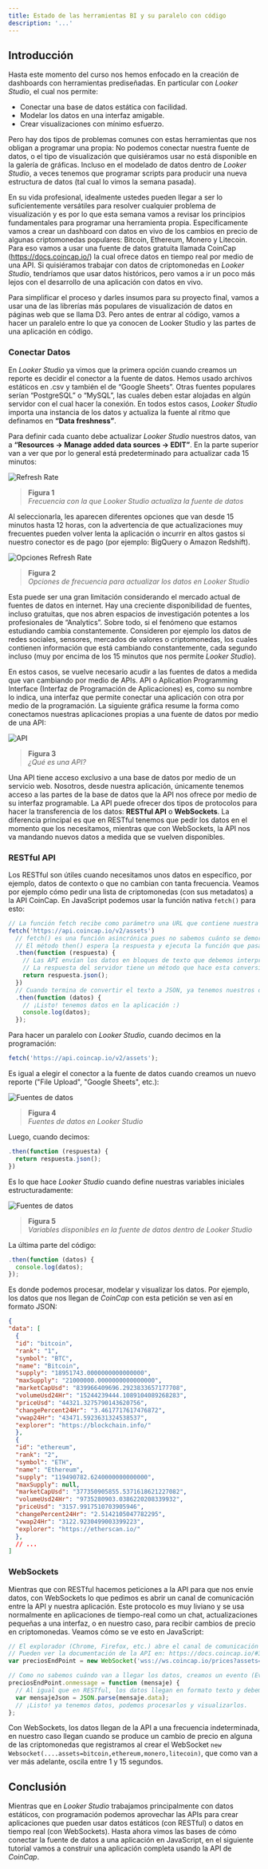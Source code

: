 ```yaml
---
title: Estado de las herramientas BI y su paralelo con código
description: '...'
---
```


## Introducción

Hasta este momento del curso nos hemos enfocado en la creación de dashboards con herramientas prediseñadas. En particular con _Looker Studio_, el cual nos permite:

- Conectar una base de datos estática con facilidad.
- Modelar los datos en una interfaz amigable.
- Crear visualizaciones con mínimo esfuerzo.

Pero hay dos tipos de problemas comunes con estas herramientas que nos obligan a programar una propia: No podemos conectar nuestra fuente de datos, o el tipo de visualización que quisiéramos usar no está disponible en la galería de gráficas. Incluso en el modelado de datos dentro de _Looker Studio_, a veces tenemos que programar scripts para producir una nueva estructura de datos (tal cual lo vimos la semana pasada).

En su vida profesional, idealmente ustedes pueden llegar a ser lo suficientemente versátiles para resolver cualquier problema de visualización y es por lo que esta semana vamos a revisar los principios fundamentales para programar una herramienta propia. Específicamente vamos a crear un dashboard con datos en vivo de los cambios en precio de algunas criptomonedas populares: Bitcoin, Ethereum, Monero y Litecoin. Para eso vamos a usar una fuente de datos gratuita llamada CoinCap (https://docs.coincap.io/) la cual ofrece datos en tiempo real por medio de una API. Si quisiéramos trabajar con datos de criptomonedas en _Looker Studio_, tendríamos que usar datos históricos, pero vamos a ir un poco más lejos con el desarrollo de una aplicación con datos en vivo.

Para simplificar el proceso y darles insumos para su proyecto final, vamos a usar una de las librerías más populares de visualización de datos en páginas web que se llama D3. Pero antes de entrar al código, vamos a hacer un paralelo entre lo que ya conocen de Looker Studio y las partes de una aplicación en código.

### Conectar Datos

En _Looker Studio_ ya vimos que la primera opción cuando creamos un reporte es decidir el conector a la fuente de datos. Hemos usado archivos estáticos en .csv y también el de “Google Sheets”. Otras fuentes populares serían “PostgreSQL” o “MySQL”, las cuales deben estar alojadas en algún servidor con el cual hacer la conexión. En todos estos casos, _Looker Studio_ importa una instancia de los datos y actualiza la fuente al ritmo que definamos en **“Data freshness”**.

Para definir cada cuanto debe actualizar _Looker Studio_ nuestros datos, van a **“Resources -> Manage added data sources -> EDIT”**. En la parte superior van a ver que por lo general está predeterminado para actualizar cada 15 minutos:

<img src="/vysimgs/refresh-rate.jpg" alt="Refresh Rate" />

> **Figura 1**  
> _Frecuencia con la que Looker Studio actualiza la fuente de datos_

Al seleccionarla, les aparecen diferentes opciones que van desde 15 minutos hasta 12 horas, con la advertencia de que actualizaciones muy frecuentes pueden volver lenta la aplicación o incurrir en altos gastos si nuestro conector es de pago (por ejemplo: BigQuery o Amazon Redshift).

<img src="/vysimgs/opciones-refresh-rate.jpg" alt="Opciones Refresh Rate" />

> **Figura 2**  
> _Opciones de frecuencia para actualizar los datos en Looker Studio_

Esta puede ser una gran limitación considerando el mercado actual de fuentes de datos en internet. Hay una creciente disponibilidad de fuentes, incluso gratuitas, que nos abren espacios de investigación potentes a los profesionales de “Analytics”. Sobre todo, si el fenómeno que estamos estudiando cambia constantemente. Consideren por ejemplo los datos de redes sociales, sensores, mercados de valores o criptomonedas, los cuales contienen información que está cambiando constantemente, cada segundo incluso (muy por encima de los 15 minutos que nos permite _Looker Studio_).

<!--div id="api">
  <div class="icono">
    <span class="material-icons servicio">storage</span>
    <p>Base de datos</p>
  </div>
  <span class="material-icons">settings_ethernet</span>

  <div class="icono">
    <span class="material-icons servicio">dns</span>
    <p>Servicio Web</p>
  </div>
  <span class="material-icons">settings_ethernet</span>
  <span class="texto">API</span>
  <span class="material-icons">sync_alt</span>
  <div class="icono">
    <span class="material-icons servicio">wifi</span>
    <p>Internet</p>
  </div>
  <span class="material-icons">sync_alt</span>
  <div class="icono">
    <span class="material-icons servicio">devices</span>
    <p>Nuestra Aplicación</p>
  </div>
</div-->

En estos casos, se vuelve necesario acudir a las fuentes de datos a medida que van cambiando por medio de APIs. API o Aplication Programming Interface (Interfaz de Programación de Aplicaciones) es, como su nombre lo indica, una interfaz que permite conectar una aplicación con otra por medio de la programación. La siguiente gráfica resume la forma como conectamos nuestras aplicaciones propias a una fuente de datos por medio de una API:

<img src="/vysimgs/api.jpg" alt="API" />

> **Figura 3**  
> _¿Qué es una API?_

Una API tiene acceso exclusivo a una base de datos por medio de un servicio web. Nosotros, desde nuestra aplicación, únicamente tenemos acceso a las partes de la base de datos que la API nos ofrece por medio de su interfaz programable. La API puede ofrecer dos tipos de protocolos para hacer la transferencia de los datos: **RESTful API** o **WebSockets**. La diferencia principal es que en RESTful tenemos que pedir los datos en el momento que los necesitamos, mientras que con WebSockets, la API nos va mandando nuevos datos a medida que se vuelven disponibles.

### RESTful API

Los RESTful son útiles cuando necesitamos unos datos en específico, por ejemplo, datos de contexto o que no cambian con tanta frecuencia. Veamos por ejemplo cómo pedir una lista de criptomonedas (con sus metadatos) a la API CoinCap. En JavaScript podemos usar la función nativa `fetch()` para esto:

```js
// La función fetch recibe como parámetro una URL que contiene nuestra petición
fetch('https://api.coincap.io/v2/assets')
  // fetch() es una función asincrónica pues no sabemos cuánto se demoran los datos en volver.
  // El método then() espera la respuesta y ejecuta la función que pasamos como parámetro:
  .then(function (respuesta) {
    // Las API envían los datos en bloques de texto que debemos interpretar. Casi siempre ese bloque de texto representa unos datos en formato JSON.
    // La respuesta del servidor tiene un método que hace esta conversión de texto (string) a JSON.
    return respuesta.json();
  })
  // Cuando termina de convertir el texto a JSON, ya tenemos nuestros datos listos para usar en nuestra aplicación.
  .then(function (datos) {
    // ¡Listo! tenemos datos en la aplicación :)
    console.log(datos);
  });
```

Para hacer un paralelo con _Looker Studio_, cuando decimos en la programación:

```js
fetch('https://api.coincap.io/v2/assets');
```

Es igual a elegir el conector a la fuente de datos cuando creamos un nuevo reporte ("File Upload", "Google Sheets", etc.):

<img src="/vysimgs/gds-fuentes-datos.jpg" alt="Fuentes de datos" />

> **Figura 4**  
> _Fuentes de datos en Looker Studio_

Luego, cuando decimos:

```js
.then(function (respuesta) {
  return respuesta.json();
})
```

Es lo que hace _Looker Studio_ cuando define nuestras variables iniciales estructuradamente:

<img src="/vysimgs/modelado-source.jpg" alt="Fuentes de datos" />

> **Figura 5**  
> _Variables disponibles en la fuente de datos dentro de Looker Studio_

La última parte del código:

```js
.then(function (datos) {
  console.log(datos);
});
```

Es donde podemos procesar, modelar y visualizar los datos. Por ejemplo, los datos que nos llegan de _CoinCap_ con esta petición se ven así en formato JSON:

```json
{
"data": [
  {
  "id": "bitcoin",
  "rank": "1",
  "symbol": "BTC",
  "name": "Bitcoin",
  "supply": "18951743.0000000000000000",
  "maxSupply": "21000000.0000000000000000",
  "marketCapUsd": "839966409696.2923833657177708",
  "volumeUsd24Hr": "15244239444.1089104089268283",
  "priceUsd": "44321.3275790143620756",
  "changePercent24Hr": "3.4617717617476872",
  "vwap24Hr": "43471.5923631324538537",
  "explorer": "https://blockchain.info/"
  },
  {
  "id": "ethereum",
  "rank": "2",
  "symbol": "ETH",
  "name": "Ethereum",
  "supply": "119490782.6240000000000000",
  "maxSupply": null,
  "marketCapUsd": "377350905855.5371618621227082",
  "volumeUsd24Hr": "9735280903.0386220208339932",
  "priceUsd": "3157.9917510703905946",
  "changePercent24Hr": "2.5142105047782295",
  "vwap24Hr": "3122.9230499003399223",
  "explorer": "https://etherscan.io/"
  },
  // ...
]
```

### WebSockets

Mientras que con RESTful hacemos peticiones a la API para que nos envíe datos, con WebSockets lo que pedimos es abrir un canal de comunicación entre la API y nuestra aplicación. Este protocolo es muy liviano y se usa normalmente en aplicaciones de tiempo-real como un chat, actualizaciones pequeñas a una interfaz, o en nuestro caso, para recibir cambios de precio en criptomonedas. Veamos cómo se ve esto en JavaScript:

```js
// El explorador (Chrome, Firefox, etc.) abre el canal de comunicación (o Socket) con la API.
// Pueden ver la documentación de la API en: https://docs.coincap.io/#37dcec0b-1f7b-4d98-b152-0217a6798058
var preciosEndPoint = new WebSocket('wss://ws.coincap.io/prices?assets=bitcoin,ethereum,monero,litecoin');

// Como no sabemos cuándo van a llegar los datos, creamos un evento (Event en JavaScript) para que ejecute una función cuando lleguen mensajes por el Socket.
preciosEndPoint.onmessage = function (mensaje) {
  // Al igual que en RESTful, los datos llegan en formato texto y debemos convertirlos a JSON.
  var mensajeJson = JSON.parse(mensaje.data);
  // ¡Listo! ya tenemos datos, podemos procesarlos y visualizarlos.
};
```

Con WebSockets, los datos llegan de la API a una frecuencia indeterminada, en nuestro caso llegan cuando se produce un cambio de precio en alguna de las criptomonedas que registramos al crear el WebSocket `new Websocket(....assets=bitcoin,ethereum,monero,litecoin)`, que como van a ver más adelante, oscila entre 1 y 15 segundos.

## Conclusión

Mientras que en _Looker Studio_ trabajamos principalmente con datos estáticos, con programación podemos aprovechar las APIs para crear aplicaciones que pueden usar datos estáticos (con RESTful) o datos en tiempo real (con WebSockets). Hasta ahora vimos las bases de cómo conectar la fuente de datos a una aplicación en JavaScript, en el siguiente tutorial vamos a construir una aplicación completa usando la API de _CoinCap_.
